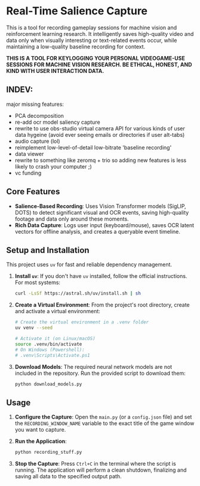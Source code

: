 # Real-Time Salience Capture

This is a tool for recording gameplay sessions for machine vision and reinforcement learning research. It intelligently saves high-quality video and data only when visually interesting or text-related events occur, while maintaining a low-quality baseline recording for context.

**THIS IS A TOOL FOR KEYLOGGING YOUR PERSONAL VIDEOGAME-USE SESSIONS FOR MACHINE VISION RESEARCH. BE ETHICAL, HONEST, AND KIND WITH USER INTERACTION DATA.** 

## INDEV:
major missing features:

- PCA decomposition
- re-add ocr model saliency capture
- rewrite to use obs-studio virtual camera API for various kinds of user data hygeine (avoid ever seeing emails or directories if user alt-tabs)
- audio capture (lol)
- reimplement low-level-of-detail low-bitrate 'baseline recording'
- data viewer
- rewrite to something like zeromq + trio so adding new features is less likely to crash your computer ;)
- vc funding 

## Core Features

-   **Salience-Based Recording**: Uses Vision Transformer models (SigLIP, DOTS) to detect significant visual and OCR events, saving high-quality footage and data only around these moments.
-   **Rich Data Capture**: Logs user input (keyboard/mouse), saves OCR latent vectors for offline analysis, and creates a queryable event timeline.

## Setup and Installation

This project uses `uv` for fast and reliable dependency management.

1.  **Install `uv`**:
    If you don't have `uv` installed, follow the official instructions. For most systems:
    ```bash
    curl -LsSf https://astral.sh/uv/install.sh | sh
    ```

2.  **Create a Virtual Environment**:
    From the project's root directory, create and activate a virtual environment:
    ```bash
    # Create the virtual environment in a .venv folder
    uv venv --seed

    # Activate it (on Linux/macOS)
    source .venv/bin/activate
    # On Windows (Powershell):
    # .venv\Scripts\Activate.ps1
    ```

3.  **Download Models**:
    The required neural network models are not included in the repository. Run the provided script to download them:
    ```bash
    python download_models.py
    ```

## Usage

1.  **Configure the Capture**:
    Open the `main.py` (or a `config.json` file) and set the `RECORDING_WINDOW_NAME` variable to the exact title of the game window you want to capture.

2.  **Run the Application**:
    ```bash
    python recording_stuff.py
    ```

3.  **Stop the Capture**:
    Press `Ctrl+C` in the terminal where the script is running. The application will perform a clean shutdown, finalizing and saving all data to the specified output path.